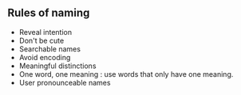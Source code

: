  
 ## Rules of naming


 - Reveal intention
 - Don't be cute
 - Searchable names
 - Avoid encoding 
 - Meaningful distinctions 
 - One word, one meaning : use words that only have one meaning. 
 - User pronounceable names 